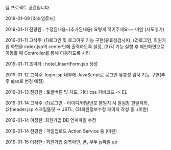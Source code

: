 팀 프로젝트 공간입니다.

2019-01-09 [최초업로드]

2019-01-11 전경원 : 수정된내용~(추가된내용) 요렇게 적어주세요~~ 미완 (지도넣기)

2019-01-11 고석주:	(1)로그인 및 로그아웃 기능 구현(유효성검사X),
					(2)로그인, 회원가입 화면을 index.jsp의 center단에 출력하도록 설정,
					(3)각 기능 실행 후 메인화면으로 이동할 때 Controller를 통해 이동하도록 처리
					
2019-01-11 조미라 : hotel_InsertForm.jsp 생성

2019-01-12 고석주: login.jsp 내부에 JavaScript로 로그인 유효성 검사 기능 구현(추후 ajax로 변경 예정)

2019-01-13 전경원 : 토글버튼 및 지도, 기타 css 자바코드 -> EL

2019-01-14 고석주: (1)로그인 - 아이디/비밀번호 불일치 시 알림창 한글처리, (2)header.jsp 스크립틀릿 → JSTL, (3)회원정보수정 페이지 작성 중..(미완)

2019-01-14 이정한: 회원가입 DB 연계파일 수정

2019-01-14 전경원 : 파일업로드 Action Service 등 (미완)

2019-01-15 이정한 : 회원가입 중복확인, 폼, 부두 js파일 up

